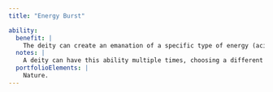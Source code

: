 ```yaml
---
title: "Energy Burst"

ability:
  benefit: |
    The deity can create an emanation of a specific type of energy (acid, cold, electricity, fire, or sonic energy, specified in the deity's description) with a radius of 10 feet per divine rank. Anything in the area takes 1d8 points of the appropriate energy damage per divine rank. Damage is halved for those who make successful saving throws (Reflex for acid, cold, electricity, or fire, or Fortitude for sonic energy; DC 10 + the deity's divine rank + the deity's Constitution modifier).
  notes: |
    A deity can have this ability multiple times, choosing a different type of energy each time.
  portfolioElements: |
    Nature.
---
```

